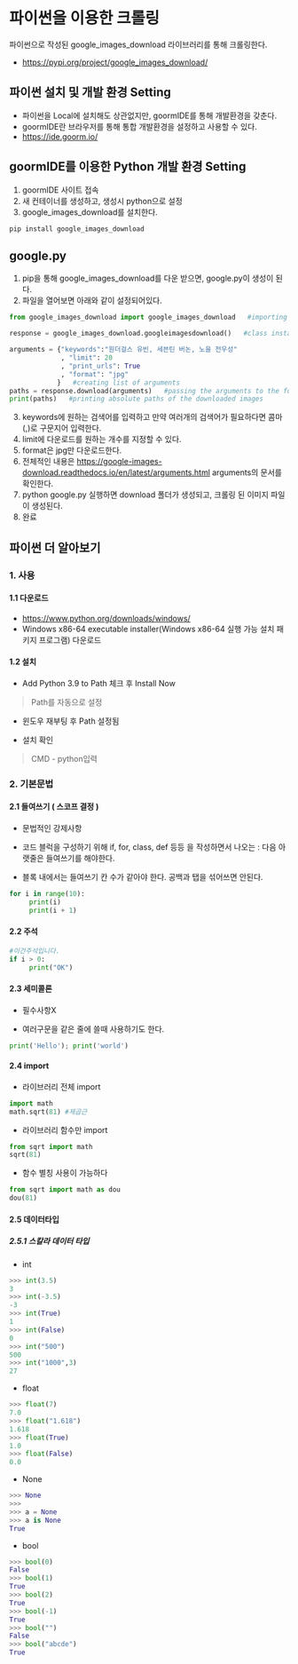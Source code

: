 # 파이썬을 이용한 크롤링 #
파이썬으로 작성된 google_images_download 라이브러리를 통해 크롤링한다.
- https://pypi.org/project/google_images_download/

## 파이썬 설치 및 개발 환경 Setting ##
- 파이썬을 Local에 설치해도 상관없지만, goormIDE를 통해 개발환경을 갖춘다.
- goormIDE란 브라우저를 통해 통합 개발환경을 설정하고 사용할 수 있다.
- https://ide.goorm.io/

## goormIDE를 이용한 Python 개발 환경 Setting ##
1. goormIDE 사이트 접속
2. 새 컨테이너를 생성하고, 생성시 python으로 설정
3. google_images_download를 설치한다.
````
pip install google_images_download
````

## google.py ##
1. pip을 통해 google_images_download를 다운 받으면, google.py이 생성이 된다.
2. 파일을 열어보면 아래와 같이 설정되어있다.
````python
from google_images_download import google_images_download   #importing the library

response = google_images_download.googleimagesdownload()   #class instantiation

arguments = {"keywords":"원더걸스 유빈, 세븐틴 버논, 노을 전우성"
             , "limit": 20
             , "print_urls": True
             , "format": "jpg"
            }   #creating list of arguments
paths = response.download(arguments)   #passing the arguments to the function
print(paths)   #printing absolute paths of the downloaded images
````
3. keywords에 원하는 검색어를 입력하고 만약 여러개의 검색어가 필요하다면 콤마(,)로 구문지어 입력한다.
4. limit에 다운로드를 원하는 개수를 지정할 수 있다.
5. format은 jpg만 다운로드한다.
6. 전체적인 내용은 https://google-images-download.readthedocs.io/en/latest/arguments.html arguments의 문서를 확인한다.
7. python google.py 실행하면 download 폴더가 생성되고, 크롤링 된 이미지 파일이 생성된다.
8. 완료

## 파이썬 더 알아보기 ##

### 1. 사용 ###

#### 1.1 다운로드 ####
* https://www.python.org/downloads/windows/  
* Windows x86-64 executable installer(Windows x86-64 실행 가능 설치 패키지 프로그램) 다운로드

#### 1.2 설치 ####
* Add Python 3.9 to Path 체크 후 Install Now  
> Path를 자동으로 설정

* 윈도우 재부팅 후 Path 설정됨

* 설치 확인
> CMD - python입력

### 2. 기본문법 ###

#### 2.1 들여쓰기  ( 스코프 결정 ) ####

* 문법적인 강제사항

* 코드 블럭을 구성하기 위해 if, for, class, def 등등 을 작성하면서 나오는 : 다음 아랫줄은 들여쓰기를 해야한다.

* 블록 내에서는 들여쓰기 칸 수가 같아야 한다. 공백과 탭을 섞어쓰면 안된다.

```python
for i in range(10):
     print(i)
     print(i + 1)
```

#### 2.2 주석 ####

```python
#이건주석입니다.
if i > 0:
     print("OK")
```

#### 2.3 세미콜론 ####

* 필수사항X

* 여러구문을 같은 줄에 쓸때 사용하기도 한다.

```python
print('Hello'); print('world')
```

#### 2.4 import ####

* 라이브러리 전체 import

```python
import math
math.sqrt(81) #제곱근
```

* 라이브러리 함수만 import

```python
from sqrt import math
sqrt(81)
```

* 함수 별칭 사용이 가능하다

```python
from sqrt import math as dou
dou(81)
```

#### 2.5 데이터타입 ####

##### 2.5.1 스칼라 데이터 타입 ####

* int 
```python
>>> int(3.5)
3
>>> int(-3.5)
-3
>>> int(True)
1
>>> int(False)
0
>>> int("500")
500
>>> int("1000",3)
27
```

* float
```python
>>> float(7)
7.0
>>> float("1.618")
1.618
>>> float(True)
1.0
>>> float(False)
0.0
```

* None
```python
>>> None
>>> 
>>> a = None
>>> a is None
True
```

* bool
```python
>>> bool(0)
False
>>> bool(1)
True
>>> bool(2)
True
>>> bool(-1)
True
>>> bool("")
False
>>> bool("abcde")
True
```
